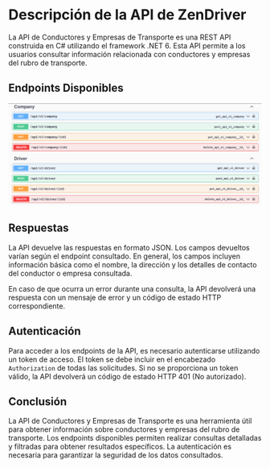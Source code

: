 # Descripción de la API de ZenDriver

La API de Conductores y Empresas de Transporte es una REST API construida en C# utilizando el framework .NET 6. Esta API permite a los usuarios consultar información relacionada con conductores y empresas del rubro de transporte.

## Endpoints Disponibles

[![Azure Deployment](https://github.com/Innova-mind/ZenDriver.API/blob/main/end-points.png)](https://innovamind.azurewebsites.net/swagger/index.html)


## Respuestas

La API devuelve las respuestas en formato JSON. Los campos devueltos varían según el endpoint consultado. En general, los campos incluyen información básica como el nombre, la dirección y los detalles de contacto del conductor o empresa consultada.

En caso de que ocurra un error durante una consulta, la API devolverá una respuesta con un mensaje de error y un código de estado HTTP correspondiente.

## Autenticación

Para acceder a los endpoints de la API, es necesario autenticarse utilizando un token de acceso. El token se debe incluir en el encabezado `Authorization` de todas las solicitudes. Si no se proporciona un token válido, la API devolverá un código de estado HTTP 401 (No autorizado).

## Conclusión

La API de Conductores y Empresas de Transporte es una herramienta útil para obtener información sobre conductores y empresas del rubro de transporte. Los endpoints disponibles permiten realizar consultas detalladas y filtradas para obtener resultados específicos. La autenticación es necesaria para garantizar la seguridad de los datos consultados.